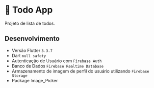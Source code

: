 # 📱 Todo App 

Projeto de lista de todos. 

## Desenvolvimento 
* Versão Flutter `3.3.7`
* Dart `null safety`
* Autenticação de Usuário com `Firebase Auth`
* Banco de Dados `Firebase Realtime Database`
* Armazenamento de imagem de perfil do usuário utilizando `Firebase Storage`
* Package Image_Picker
